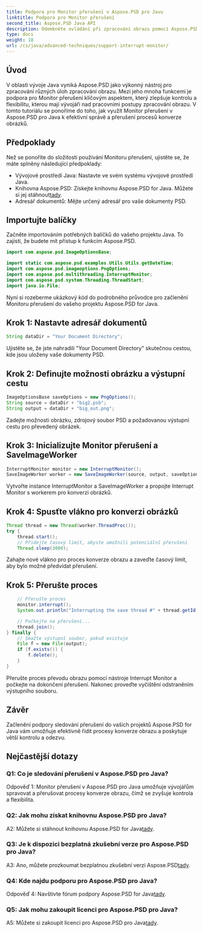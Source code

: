 ```yaml
---
title: Podpora pro Monitor přerušení v Aspose.PSD pro Javu
linktitle: Podpora pro Monitor přerušení
second_title: Aspose.PSD Java API
description: Odemkněte ovládání při zpracování obrazu pomocí Aspose.PSD pro Javu. Naučte se přerušovat procesy pro flexibilní pracovní postupy.
type: docs
weight: 18
url: /cs/java/advanced-techniques/support-interrupt-monitor/
---
```

## Úvod

V oblasti vývoje Java vyniká Aspose.PSD jako výkonný nástroj pro zpracování různých úloh zpracování obrazu. Mezi jeho mnoha funkcemi je podpora pro Monitor přerušení klíčovým aspektem, který zlepšuje kontrolu a flexibilitu, kterou mají vývojáři nad pracovními postupy zpracování obrazu. V tomto tutoriálu se ponoříme do toho, jak využít Monitor přerušení v Aspose.PSD pro Java k efektivní správě a přerušení procesů konverze obrázků.

## Předpoklady

Než se ponoříte do složitosti používání Monitoru přerušení, ujistěte se, že máte splněny následující předpoklady:

- Vývojové prostředí Java: Nastavte ve svém systému vývojové prostředí Java.
-  Knihovna Aspose.PSD: Získejte knihovnu Aspose.PSD for Java. Můžete si jej stáhnout[tady](https://releases.aspose.com/psd/java/).
- Adresář dokumentů: Mějte určený adresář pro vaše dokumenty PSD.

## Importujte balíčky

Začněte importováním potřebných balíčků do vašeho projektu Java. To zajistí, že budete mít přístup k funkcím Aspose.PSD.

```java
import com.aspose.psd.ImageOptionsBase;

import static com.aspose.psd.examples.Utils.Utils.getDateTime;
import com.aspose.psd.imageoptions.PngOptions;
import com.aspose.psd.multithreading.InterruptMonitor;
import com.aspose.psd.system.Threading.ThreadStart;
import java.io.File;
```

Nyní si rozeberme ukázkový kód do podrobného průvodce pro začlenění Monitoru přerušení do vašeho projektu Aspose.PSD for Java.

## Krok 1: Nastavte adresář dokumentů

```java
String dataDir = "Your Document Directory";
```

Ujistěte se, že jste nahradili "Your Document Directory" skutečnou cestou, kde jsou uloženy vaše dokumenty PSD.

## Krok 2: Definujte možnosti obrázku a výstupní cestu

```java
ImageOptionsBase saveOptions = new PngOptions();
String source = dataDir + "big2.psb";
String output = dataDir + "big_out.png";
```

Zadejte možnosti obrázku, zdrojový soubor PSD a požadovanou výstupní cestu pro převedený obrázek.

## Krok 3: Inicializujte Monitor přerušení a SaveImageWorker

```java
InterruptMonitor monitor = new InterruptMonitor();
SaveImageWorker worker = new SaveImageWorker(source, output, saveOptions, monitor);
```

Vytvořte instance InterruptMonitor a SaveImageWorker a propojte Interrupt Monitor s workerem pro konverzi obrázků.

## Krok 4: Spusťte vlákno pro konverzi obrázků

```java
Thread thread = new Thread(worker.ThreadProc());
try {
    thread.start();
    // Přidejte časový limit, abyste umožnili potenciální přerušení
    Thread.sleep(3000);
```

Zahajte nové vlákno pro proces konverze obrazu a zaveďte časový limit, aby bylo možné předvídat přerušení.

## Krok 5: Přerušte proces

```java
    // Přerušte proces
    monitor.interrupt();
    System.out.println("Interrupting the save thread #" + thread.getId() + " at " + getDateTime().toString());

    // Počkejte na přerušení...
    thread.join();
} finally {
    // Smažte výstupní soubor, pokud existuje
    File f = new File(output);
    if (f.exists()) {
        f.delete();
    }
}
```

Přerušte proces převodu obrazu pomocí nástroje Interrupt Monitor a počkejte na dokončení přerušení. Nakonec proveďte vyčištění odstraněním výstupního souboru.

## Závěr

Začlenění podpory sledování přerušení do vašich projektů Aspose.PSD for Java vám umožňuje efektivně řídit procesy konverze obrazu a poskytuje větší kontrolu a odezvu.

## Nejčastější dotazy

### Q1: Co je sledování přerušení v Aspose.PSD pro Java?

Odpověď 1: Monitor přerušení v Aspose.PSD pro Java umožňuje vývojářům spravovat a přerušovat procesy konverze obrazu, čímž se zvyšuje kontrola a flexibilita.

### Q2: Jak mohu získat knihovnu Aspose.PSD pro Java?

A2: Můžete si stáhnout knihovnu Aspose.PSD for Java[tady](https://releases.aspose.com/psd/java/).

### Q3: Je k dispozici bezplatná zkušební verze pro Aspose.PSD pro Java?

 A3: Ano, můžete prozkoumat bezplatnou zkušební verzi Aspose.PSD[tady](https://releases.aspose.com/).

### Q4: Kde najdu podporu pro Aspose.PSD pro Java?

 Odpověď 4: Navštivte fórum podpory Aspose.PSD for Java[tady](https://forum.aspose.com/c/psd/34).

### Q5: Jak mohu zakoupit licenci pro Aspose.PSD pro Java?

 A5: Můžete si zakoupit licenci pro Aspose.PSD pro Java[tady](https://purchase.aspose.com/buy).